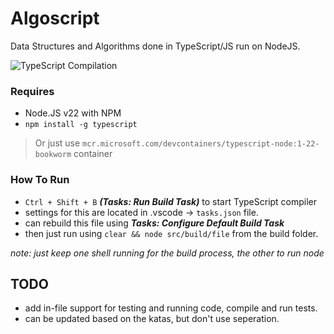 # Algoscript
Data Structures and Algorithms done in TypeScript/JS run on NodeJS.

![TypeScript Compilation](https://github.com/OTonGitHub/Algoscript/actions/workflows/ts.node.js.yml/badge.svg)

### Requires
- Node.JS v22 with NPM
- `npm install -g typescript`
> Or just use `mcr.microsoft.com/devcontainers/typescript-node:1-22-bookworm` container

### How To Run
- `Ctrl + Shift + B` ***(Tasks: Run Build Task)*** to start TypeScript compiler
- settings for this are located in .vscode -> `tasks.json` file.
- can rebuild this file using ***Tasks: Configure Default Build Task***
- then just run using `clear && node src/build/file` from the build folder.

*note: just keep one shell running for the build process, the other to run node*

## TODO
- add in-file support for testing and running code, compile and run tests.
- can be updated based on the katas, but don't use seperation.

